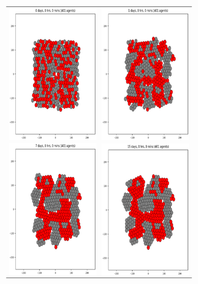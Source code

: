 <table>
  <tr>
    <td> <img src="./physicell/m2017_t0.png"  alt="1" width = 360px height = 360px></td>
    <td><img src="./physicell/m2017_1day.png" alt="2" width = 360px height = 360px></td>
   </tr> 
   <tr>
      <td><img src="./physicell/m2017_7days.png" alt="3" width = 360px height = 360px></td>
      <td><img src="./physicell/m2017_15days.png" align="right" alt="4" width = 360px height = 360px>
  </td>
  </tr>
</table>
